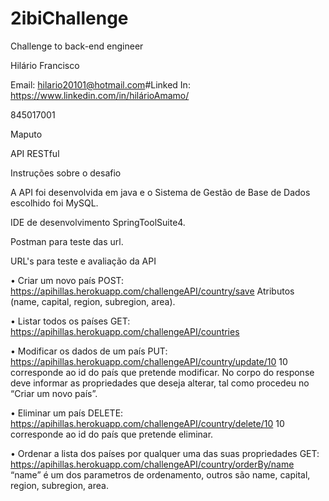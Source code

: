 # 2ibiChallenge
Challenge to back-end engineer

Hilário Francisco

Email: hilario20101@hotmail.com#Linked In: https://www.linkedin.com/in/hilárioAmamo/ 

845017001

Maputo

API RESTful

Instruções sobre o desafio

A API foi desenvolvida em java e o Sistema de Gestão de Base de Dados escolhido foi MySQL.

IDE de desenvolvimento SpringToolSuite4.

Postman para teste das url.

URL's para teste e avaliação da API

•	Criar um novo país
POST: https://apihillas.herokuapp.com/challengeAPI/country/save
Atributos (name, capital, region, subregion, area).

•	Listar todos os países
GET: https://apihillas.herokuapp.com/challengeAPI/countries

•	Modificar os dados de um país
PUT: https://apihillas.herokuapp.com/challengeAPI/country/update/10
10 corresponde ao id do país que pretende modificar.
No corpo do response deve informar as propriedades que deseja alterar, tal como procedeu no “Criar um novo país”.

•	Eliminar um país
DELETE: https://apihillas.herokuapp.com/challengeAPI/country/delete/10
10 corresponde ao id do país que pretende eliminar.

•	Ordenar a lista dos países por qualquer uma das suas propriedades
GET: https://apihillas.herokuapp.com/challengeAPI/country/orderBy/name
“name” é um dos parametros de ordenamento, outros são name, capital, region, subregion, area.
